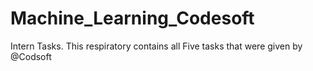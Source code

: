 # Machine_Learning_Codesoft
Intern Tasks. This respiratory contains all Five tasks that were given by @Codsoft
